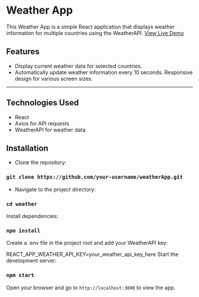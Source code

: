 # Weather App

This Weather App is a simple React application that displays weather information for multiple countries using the WeatherAPI.
[View Live Demo](https://paltech-weather.netlify.app/)

## Features

- Display current weather data for selected countries.
- Automatically update weather information every 10 seconds.
Responsive design for various screen sizes.
---
## Technologies Used
- React
- Axios for API requests
- WeatherAPI for weather data

## Installation
- Clone the repository:
### `git clone https://github.com/your-username/weatherApp.git`

- Navigate to the project directory:

### `cd weather`
Install dependencies:

### `npm install`

Create a .env file in the project root and add your WeatherAPI key:


REACT_APP_WEATHER_API_KEY=your_weather_api_key_here
Start the development server:

### `npm start`
Open your browser and go to `http://localhost:3000` to view the app.

